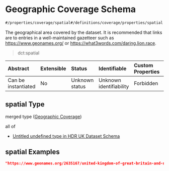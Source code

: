# Geographic Coverage Schema

```txt
#/properties/coverage/spatial#/definitions/coverage/properties/spatial
```

The geographical area covered by the dataset. It is recommended that links are to entries in a well-maintained gazetteer such as <https://www.geonames.org/> or <https://what3words.com/daring.lion.race>.

> dct:spatial

| Abstract            | Extensible | Status         | Identifiable            | Custom Properties | Additional Properties | Access Restrictions | Defined In                                                                                        |
| :------------------ | :--------- | :------------- | :---------------------- | :---------------- | :-------------------- | :------------------ | :------------------------------------------------------------------------------------------------ |
| Can be instantiated | No         | Unknown status | Unknown identifiability | Forbidden         | Allowed               | none                | [dataset.schema.json*](../../../schema/dataset/latest/dataset.schema.json "open original schema") |

## spatial Type

merged type ([Geographic Coverage](dataset-definitions-coverage-properties-geographic-coverage.md))

all of

*   [Untitled undefined type in HDR UK Dataset Schema](dataset-definitions-coverage-properties-geographic-coverage-allof-0.md "check type definition")

## spatial Examples

```json
"https://www.geonames.org/2635167/united-kingdom-of-great-britain-and-northern-ireland.html"
```
